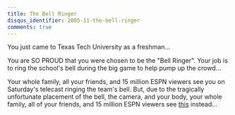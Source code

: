 ```yaml
---
title: The Bell Ringer
disqus_identifier: 2005-11-the-bell-ringer
comments: true
---
```


You just came to Texas Tech University as a freshman...

You are SO PROUD that you were chosen to be the "Bell Ringer". Your job is to ring the school's bell during the big game to help pump up the crowd...

Your whole family, all your friends, and 15 million ESPN viewers see you on Saturday's telecast ringing the team's bell. But, due to the tragically unfortunate placement of the bell, the camera, and your body, your whole family, all of your friends, and 15 million ESPN viewers see [this][1] instead...

[1]:/uploads/2005/11/bellringer.wmv
